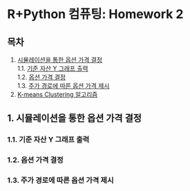 # R+Python 컴퓨팅: Homework 2

## 목차
1. [시뮬레이션을 통한 옵션 가격 결정](#1-와인-클래스에-대한-knn-알고리즘-적용)  
1.1. [기준 자산 Y 그래프 출력](#11-문제-개요)  
1.2. [옵션 가격 결정](#12-분석-진행)  
1.3. [주가 경로에 따른 옵션 가격 제시](#21-문제-개요)  
2. [K-means Clustering 알고리즘](#3-k-means-clustering-알고리즘)  

## 1. 시뮬레이션을 통한 옵션 가격 결정
### 1.1. 기준 자산 Y 그래프 출력
### 1.2. 옵션 가격 결정
### 1.3. 주가 경로에 따른 옵션 가격 제시
